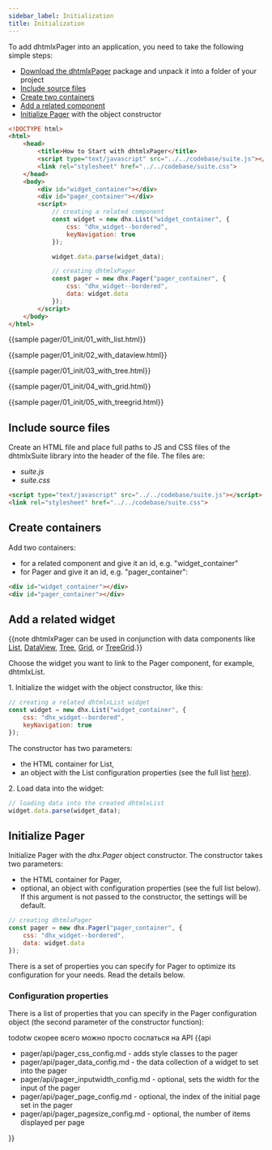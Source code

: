 ```yaml
---
sidebar_label: Initialization
title: Initialization
---          
```


To add dhtmlxPager into an application, you need to take the following simple steps:

- [Download the dhtmlxPager](https://dhtmlx.com/docs/products/dhtmlxSuite/download.shtml) package and unpack it into a folder of your project
- [Include source files](#includesourcefiles)
- [Create two containers](#createcontainers)
- [Add a related component](#addarelatedwidget)
- [Initialize Pager](#initializepager) with the object constructor

~~~html
<!DOCTYPE html>
<html>
    <head>
        <title>How to Start with dhtmlxPager</title>         
        <script type="text/javascript" src="../../codebase/suite.js"></script>
        <link rel="stylesheet" href="../../codebase/suite.css">
    </head>
    <body>
        <div id="widget_container"></div>
        <div id="pager_container"></div>
        <script>
            // creating a related component
            const widget = new dhx.List("widget_container", {
				css: "dhx_widget--bordered",
				keyNavigation: true
			});

			widget.data.parse(widget_data);

            // creating dhtmlxPager
			const pager = new dhx.Pager("pager_container", {
				css: "dhx_widget--bordered",
				data: widget.data
			});
        </script>
    </body>
</html>
~~~

{{sample    pager/01_init/01_with_list.html}}

{{sample    pager/01_init/02_with_dataview.html}}

{{sample    pager/01_init/03_with_tree.html}}

{{sample    pager/01_init/04_with_grid.html}}

{{sample    pager/01_init/05_with_treegrid.html}}

Include source files
--------------------

Create an HTML file and place full paths to JS and CSS files of the dhtmlxSuite library into the header of the file. The files are:

- *suite.js*
- *suite.css*

~~~html
<script type="text/javascript" src="../../codebase/suite.js"></script>
<link rel="stylesheet" href="../../codebase/suite.css">
~~~

Create containers
-------------------

Add two containers:

- for a related component and give it an id, e.g. "widget_container"
- for Pager and give it an id, e.g. "pager_container":

~~~html title="index.html"
<div id="widget_container"></div>
<div id="pager_container"></div>
~~~

Add a related widget
---------------------------------

{{note dhtmlxPager can be used in conjunction with data components like [List](list/index.md), [DataView](dataview/index.md), [Tree](tree/index.md), [Grid](grid/index.md), or [TreeGrid](treegrid/index.md).}}

Choose the widget you want to link to the Pager component, for example, dhtmlxList. 

1\. Initialize the widget with the object constructor, like this: 

~~~js title="script.js"
// creating a related dhtmlxList widget
const widget = new dhx.List("widget_container", {
    css: "dhx_widget--bordered",
    keyNavigation: true
});
~~~

The constructor has two parameters:

- the HTML container for List,
- an object with the List configuration properties (see the full list [here](list/api/refs/list_properties.md)). 

2\. Load data into the widget:

~~~js title="script.js"
// loading data into the created dhtmlxList 
widget.data.parse(widget_data);
~~~

Initialize Pager
---------------------

Initialize Pager with the *dhx.Pager* object constructor. The constructor takes two parameters:

- the HTML container for Pager, 
- optional, an object with configuration properties (see the full list below). If this argument is not passed to the constructor, the settings will be default.

~~~js title="script.js"
// creating dhtmlxPager
const pager = new dhx.Pager("pager_container", {
	css: "dhx_widget--bordered",
	data: widget.data
});
~~~

There is a set of properties you can specify for Pager to optimize its configuration for your needs. Read the details below.

### Configuration properties

There is a list of properties that you can specify in the Pager configuration object (the second parameter of the constructor function):

todotw скорее всего можно просто сослаться на API
{{api

- pager/api/pager_css_config.md - adds style classes to the pager
- pager/api/pager_data_config.md - the data collection of a widget to set into the pager
- pager/api/pager_inputwidth_config.md - optional, sets the width for the input of the pager
- pager/api/pager_page_config.md - optional, the index of the initial page set in the pager
- pager/api/pager_pagesize_config.md - optional, the number of items displayed per page

}}
